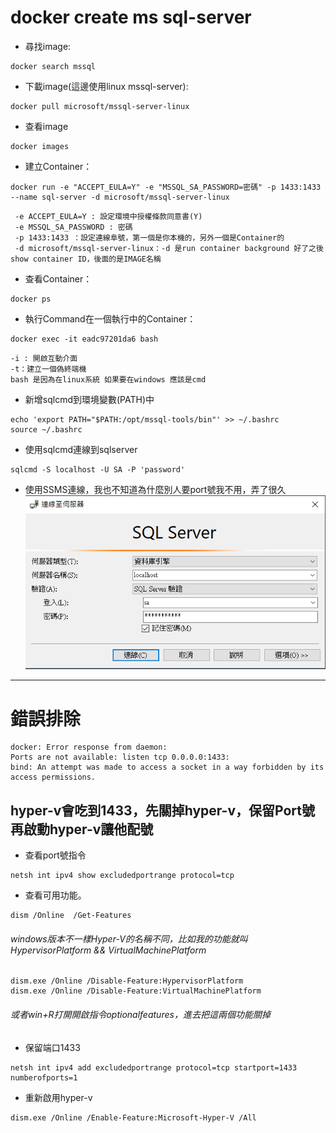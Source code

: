 # **docker create ms sql-server**

- 尋找image: 
```
docker search mssql
```
- 下載image(這邊使用linux mssql-server):
```
docker pull microsoft/mssql-server-linux
```
- 查看image
```
docker images
```

- 建立Container：
```
docker run -e "ACCEPT_EULA=Y" -e "MSSQL_SA_PASSWORD=密碼" -p 1433:1433 --name sql-server -d microsoft/mssql-server-linux
```
	 -e ACCEPT_EULA=Y : 設定環境中授權條款同意書(Y)
	 -e MSSQL_SA_PASSWORD : 密碼
	 -p 1433:1433 ：設定連線阜號，第一個是你本機的，另外一個是Container的
	 -d microsoft/mssql-server-linux：-d 是run container background 好了之後show container ID，後面的是IMAGE名稱

- 查看Container：
```
docker ps
```

- 執行Command在一個執行中的Container：
```
docker exec -it eadc97201da6 bash
```
	-i : 開啟互動介面
	-t：建立一個偽終端機
	bash 是因為在linux系統 如果要在windows 應該是cmd

- 新增sqlcmd到環境變數(PATH)中
```
echo 'export PATH="$PATH:/opt/mssql-tools/bin"' >> ~/.bashrc
source ~/.bashrc
```

- 使用sqlcmd連線到sqlserver
```
sqlcmd -S localhost -U SA -P 'password'
```

- 使用SSMS連線，我也不知道為什麼別人要port號我不用，弄了很久
![Docker 安裝MS-SQL-Server 大功告成](https://github.com/bo-chang-hsu/docker/blob/main/mssql-server/%E9%80%A3%E7%B7%9A%E7%95%AB%E9%9D%A2.png)

___

# **錯誤排除**
```
docker: Error response from daemon: 
Ports are not available: listen tcp 0.0.0.0:1433: 
bind: An attempt was made to access a socket in a way forbidden by its access permissions.
```

## hyper-v會吃到1433，先關掉hyper-v，保留Port號再啟動hyper-v讓他配號

- 查看port號指令
```
netsh int ipv4 show excludedportrange protocol=tcp
```

- 查看可用功能。
```
dism /Online  /Get-Features 
```
###### windows版本不一樣Hyper-V的名稱不同，比如我的功能就叫 HypervisorPlatform && VirtualMachinePlatform
```
dism.exe /Online /Disable-Feature:HypervisorPlatform
dism.exe /Online /Disable-Feature:VirtualMachinePlatform
```
###### 或者win+R打開開啟指令optionalfeatures，進去把這兩個功能關掉
 

- 保留端口1433
```
netsh int ipv4 add excludedportrange protocol=tcp startport=1433 numberofports=1
```

- 重新啟用hyper-v
```
dism.exe /Online /Enable-Feature:Microsoft-Hyper-V /All
```